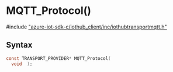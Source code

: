 # MQTT_Protocol()

\#include ["azure-iot-sdk-c/iothub_client/inc/iothubtransportmqtt.h"](../iot-c-ref-iothubtransportmqtt-h.md)  

## Syntax

```C
const TRANSPORT_PROVIDER* MQTT_Protocol(
  void  );

```

